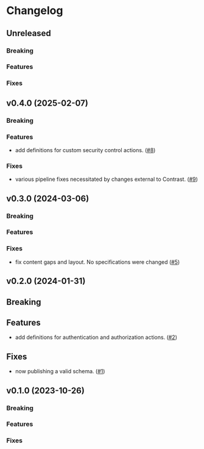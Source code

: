 # Changelog

## Unreleased

### Breaking

### Features

### Fixes

## v0.4.0 (2025-02-07)

### Breaking

### Features

- add definitions for custom security control actions.
  ([#8](https://github.com/Contrast-Security-OSS/secobs-semantic-conventions/pull/8))

### Fixes

- various pipeline fixes necessitated by changes external to Contrast.
  ([#9](https://github.com/Contrast-Security-OSS/secobs-semantic-conventions/pull/9))

## v0.3.0 (2024-03-06)

### Breaking

### Features

### Fixes

- fix content gaps and layout. No specifications were changed
  ([#5](https://github.com/Contrast-Security-OSS/secobs-semantic-conventions/pull/5))

## v0.2.0 (2024-01-31)

## Breaking

## Features

- add definitions for authentication and authorization actions.
  ([#2](https://github.com/Contrast-Security-OSS/secobs-semantic-conventions/pull/2))

## Fixes

- now publishing a valid schema.
  ([#1](https://github.com/Contrast-Security-OSS/secobs-semantic-conventions/pull/1))

## v0.1.0 (2023-10-26)

### Breaking

### Features

### Fixes
